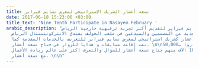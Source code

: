 ```yaml
---
title: تسعة أعشار الشريك الإستراتيجي لمعرض نسايم فبراير
date: 2017-06-18 15:23:00 +03:00
title_text: 'Nine Tenth Participate in Nasayem February '
arabic_description: "أقيم معرض نسايم فبراير لتقديم أكبر تجربة ترفيهية خارجية الرياض.
  وجمع العديد من المصممين والمبدعين في ملعب الجولف بفندق الانتركونتننتال الرياض. \n\nتمت
  مشاركة تسعة أعشار كشريك استراتيجي لمعرض نسايم فبراير للتعريف بالخدمات المقدمة كما
  تمت إقامة مسابقات و هدايا للزوار في جناح تسعة أعشار. \n\nزوار المعرض قدروا ب50,000
  وقد زار 10 الآف منهم جناح تسعة أعشار للسؤال والتعرف اكثر على عالم ريادة الأعمال
  مع تسعة أعشار. \n\n"
---
```


